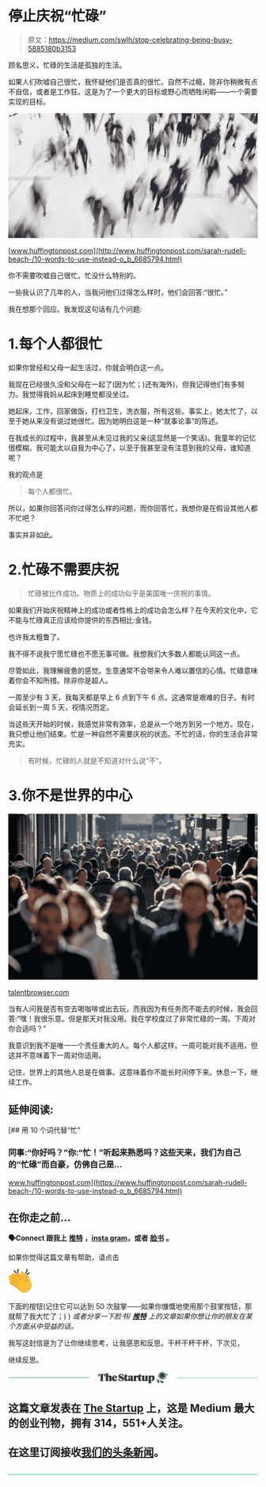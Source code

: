 # 停止庆祝“忙碌”

> 原文：<https://medium.com/swlh/stop-celebrating-being-busy-5885180b3153>

顾名思义，忙碌的生活是孤独的生活。

如果人们吹嘘自己很忙，我怀疑他们是否真的很忙。自然不过瘾，除非你稍微有点不自信，或者是工作狂。这是为了一个更大的目标或野心而牺牲闲暇——一个需要实现的目标。

![](img/874776e9e42d473ae99804df6442a1a0.png)

[www.huffingtonpost.com](http://www.huffingtonpost.com/sarah-rudell-beach-/10-words-to-use-instead-o_b_6685794.html)

你不需要吹嘘自己很忙。忙没什么特别的。

一些我认识了几年的人，当我问他们过得怎么样时，他们会回答:“很忙。”

我在想那个回应。我发现这句话有几个问题:

# 1.每个人都很忙

如果你曾经和父母一起生活过，你就会明白这一点。

我现在已经很久没和父母在一起了(因为忙；)还有海外)，但我记得他们有多努力。我觉得我妈从起床到睡觉都没坐过。

她起床，工作，回家做饭，打扫卫生，洗衣服，所有这些。事实上，她太忙了，以至于她从来没有说过她很忙。因为她明白这是一种“就事论事”的陈述。

在我成长的过程中，我甚至从未见过我的父亲(这显然是一个笑话)。我童年的记忆很模糊。我可能太以自我为中心了，以至于我甚至没有注意到我的父母，谁知道呢？

我的观点是

> 每个人都很忙。

所以，如果你回答问你过得怎么样的问题，而你回答忙，我想你是在假设其他人都不忙吧？

事实并非如此。

# 2.忙碌不需要庆祝

> 忙碌被比作成功。物质上的成功似乎是美国唯一庆祝的事情。

如果我们开始庆祝精神上的成功或者性格上的成功会怎么样？在今天的文化中，它不能与忙碌真正应该给你提供的东西相比:金钱。

也许我太粗鲁了。

我不得不说我宁愿忙碌也不愿无事可做。我想我们大多数人都能认同这一点。

尽管如此，我理解疲惫的感觉。生意通常不会带来令人难以置信的心情。忙碌意味着你会不知所措。除非你是超人。

一周至少有 3 天，我每天都是早上 6 点到下午 6 点。这通常是艰难的日子。有时会延长到一周 5 天，视情况而定。

当这些天开始的时候，我感觉非常有效率，总是从一个地方到另一个地方。现在，我只想让他们结束。忙是一种自然不需要庆祝的状态。不忙的话，你的生活会非常充实。

> 有时候，忙碌的人就是不知道对什么说“不”。

# 3.你不是世界的中心

![](img/bdf724344cb1dff2dbd76077276317ea.png)

[talentbrowser.com](http://talentbrowser.com/anonymous-crowd-of-people-walking-on-city-street/)

当有人问我是否有空去喝咖啡或出去玩，而我因为有任务而不能去的时候，我会回答:“嘿！我很乐意。但是那天对我没用。我在学校度过了非常忙碌的一周。下周对你合适吗？”

我意识到我不是唯一一个责任重大的人。每个人都这样。一周可能对我不适用，但这并不意味着下一周对你适用。

记住，世界上的其他人总是在做事。这意味着你不能长时间停下来。休息一下，继续工作。

## 延伸阅读:

[](https://www.huffingtonpost.com/sarah-rudell-beach-/10-words-to-use-instead-o_b_6685794.html) [## 用 10 个词代替“忙”

### 同事:“你好吗？”你:“忙！”听起来熟悉吗？这些天来，我们为自己的“忙碌”而自豪，仿佛自己是…

www.huffingtonpost.com](https://www.huffingtonpost.com/sarah-rudell-beach-/10-words-to-use-instead-o_b_6685794.html) 

## 在你走之前…

**🗣Connect 跟我上** [**推特**](https://twitter.com/JakubFerencik) **，**[**insta gram**](https://www.instagram.com/jejjejfercak/)**，或者** [**脸书**](https://www.facebook.com/jejjejfercak) **。**

如果你觉得这篇文章有帮助，请点击

![](img/4707aad4d6989aa598556faaf51dc3ec.png)

下面的按钮(记住它可以达到 50 次鼓掌——如果你慷慨地使用那个鼓掌按钮，那就帮了我大忙了；) ) *或者分享一下脸书/* [***推特***](https://twitter.com/JakubFerencik) *上的文章如果你想让你的朋友在某个方面从中受益的话。*

我写这封信是为了让你继续思考，让我感恩和反思。干杯干杯干杯，下次见，

继续反思。

[![](img/308a8d84fb9b2fab43d66c117fcc4bb4.png)](https://medium.com/swlh)

## 这篇文章发表在 [The Startup](https://medium.com/swlh) 上，这是 Medium 最大的创业刊物，拥有 314，551+人关注。

## 在这里订阅接收[我们的头条新闻](http://growthsupply.com/the-startup-newsletter/)。

[![](img/b0164736ea17a63403e660de5dedf91a.png)](https://medium.com/swlh)